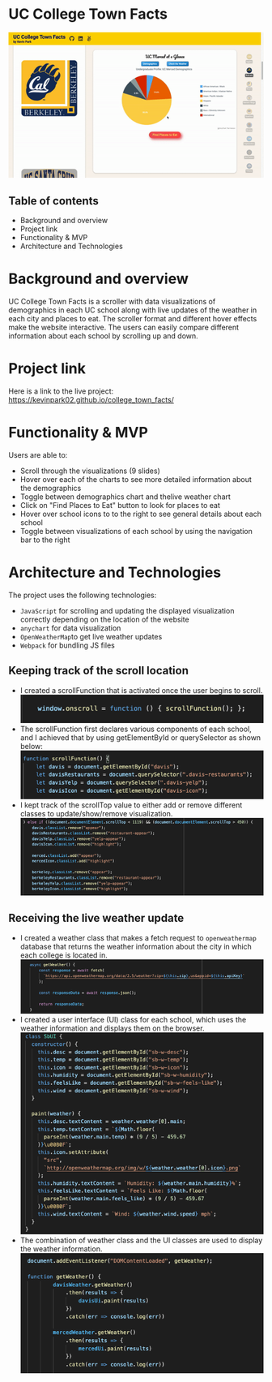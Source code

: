 # UC College Town Facts
<img src="./src/image/readme_show.gif">

## Table of contents
* Background and overview
* Project link
* Functionality & MVP
* Architecture and Technologies

# Background and overview
UC College Town Facts is a scroller with data visualizations of demographics in each UC school along with live updates of the weather in each city and places to eat. The scroller format and different hover effects make the website interactive. The users can easily compare different information about each school by scrolling up and down.

# Project link
Here is a link to the live project: https://kevinpark02.github.io/college_town_facts/

# Functionality & MVP
Users are able to: 
* Scroll through the visualizations (9 slides)
* Hover over each of the charts to see more detailed information about the demographics
* Toggle between demographics chart and thelive weather chart
* Click on "Find Places to Eat" button to look for places to eat
* Hover over school icons to to the right to see general details about each school
* Toggle between visualizations of each school by using the navigation bar to the right

# Architecture and Technologies
The project uses the following technologies:

* `JavaScript` for scrolling and updating the displayed visualization correctly depending on the location of the website
* `anychart` for data visualization
* `OpenWeatherMap`to get live weather updates
* `Webpack` for bundling JS files

## Keeping track of the scroll location
* I created a scrollFunction that is activated once the user begins to scroll. 
    <img src="./src/image/readme_onscroll_snippet.png">
* The scrollFunction first declares various components of each school, and I achieved that by using getElementById or querySelector as shown below:
    <img src="./src/image/readme_declare.png">
* I kept track of the scrollTop value to either add or remove different classes to update/show/remove visualization.
    <img src="./src/image/readme_track.png">

## Receiving the live weather update
* I created a weather class that makes a fetch request to `openweathermap` database that returns the weather information about the city in which each college is located in.
    <img src="./src/image/readme_weather_request.png">
* I created a user interface (UI) class for each school, which uses the weather information and displays them on the browser. <br/>
    <img src="./src/image/readme_ui.png">
* The combination of weather class and the UI classes are used to display the weather information.
    <img src="./src/image/readme_weather_paint.png">